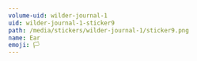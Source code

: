 ```yaml
---
volume-uid: wilder-journal-1
uid: wilder-journal-1-sticker9
path: /media/stickers/wilder-journal-1/sticker9.png
name: Ear
emoji: 🏳️
---
```

